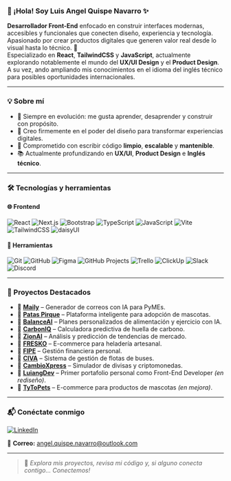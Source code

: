 ### 👋 ¡Hola! Soy Luis Angel Quispe Navarro ✨

**Desarrollador Front-End** enfocado en construir interfaces modernas, accesibles y funcionales que conecten diseño, experiencia y tecnología.  
Apasionado por crear productos digitales que generen valor real desde lo visual hasta lo técnico. 🚀  
Especializado en **React**, **TailwindCSS** y **JavaScript**, actualmente explorando notablemente el mundo del **UX/UI Design** y el **Product Design**. A su vez, ando ampliando mis conocimientos en el idioma del inglés técnico para posibles oportunidades internacionales.

---

### 💡 Sobre mí

- 🔄 Siempre en evolución: me gusta aprender, desaprender y construir con propósito.
- 🎨 Creo firmemente en el poder del diseño para transformar experiencias digitales.
- 🧠 Comprometido con escribir código **limpio**, **escalable** y **mantenible**.
- 📚 Actualmente profundizando en **UX/UI**, **Product Design** e **Inglés técnico**.

---

### 🛠️ Tecnologías y herramientas

#### 🌐 Frontend
![React](https://img.shields.io/badge/React-20232A?style=for-the-badge&logo=react&logoColor=61DAFB)
![Next.js](https://img.shields.io/badge/Next.js-000000?style=for-the-badge&logo=nextdotjs&logoColor=white)
![Bootstrap](https://img.shields.io/badge/Bootstrap-7952B3?style=for-the-badge&logo=bootstrap&logoColor=white)
![TypeScript](https://img.shields.io/badge/TypeScript-007ACC?style=for-the-badge&logo=typescript&logoColor=white)
![JavaScript](https://img.shields.io/badge/JavaScript-F7DF1E?style=for-the-badge&logo=javascript&logoColor=black)
![Vite](https://img.shields.io/badge/Vite.js-646CFF?style=for-the-badge&logo=vite&logoColor=white)
![TailwindCSS](https://img.shields.io/badge/TailwindCSS-38B2AC?style=for-the-badge&logo=tailwind-css&logoColor=white)
![daisyUI](https://img.shields.io/badge/daisyUI-5A67D8?style=for-the-badge&logo=tailwind-css&logoColor=white)

#### 🔧 Herramientas
![Git](https://img.shields.io/badge/Git-F05032?style=for-the-badge&logo=git&logoColor=white)
![GitHub](https://img.shields.io/badge/GitHub-181717?style=for-the-badge&logo=github&logoColor=white)
![Figma](https://img.shields.io/badge/Figma-F24E1E?style=for-the-badge&logo=figma&logoColor=white)
![GitHub Projects](https://img.shields.io/badge/GitHub%20Projects-000000?style=for-the-badge&logo=github&logoColor=white)
![Trello](https://img.shields.io/badge/Trello-0079BF?style=for-the-badge&logo=trello&logoColor=white)
![ClickUp](https://img.shields.io/badge/ClickUp-7B68EE?style=for-the-badge&logo=clickup&logoColor=white)
![Slack](https://img.shields.io/badge/Slack-4A154B?style=for-the-badge&logo=slack&logoColor=white)
![Discord](https://img.shields.io/badge/Discord-5865F2?style=for-the-badge&logo=discord&logoColor=white)

---

### 📌 Proyectos Destacados

- 🔗 **[Maily](https://github.com/LuiangDev/express-team12)** – Generador de correos con IA para PyMEs.
- 🔗 **[Patas Pirque](https://github.com/Carolina2024/match_project)** – Plataforma inteligente para adopción de mascotas.
- 🔗 **[BalanceAI](https://github.com/M41k80/express3)** – Planes personalizados de alimentación y ejercicio con IA.
- 🔗 **[CarbonIQ](https://github.com/M41k80/calculadora-de-carbono)** – Calculadora predictiva de huella de carbono.
- 🔗 **[ZionAI](https://github.com/M41k80/app-prediccion-tendencias)** – Análisis y predicción de tendencias de mercado.
- 🔗 **[FRESKO](https://github.com/No-Country-simulation/s21-13-n-webapp)** – E-commerce para heladería artesanal.
- 🔗 **[FIPE](https://github.com/No-Country-simulation/c23-68-webapp)** – Gestión financiera personal.
- 🔗 **[CIVA](https://github.com/LuiangDev/buses-api-frontend)** – Sistema de gestión de flotas de buses.
- 🔗 **[CambioXpress](https://github.com/LuiangDev/EntregasJS/tree/main/ProyectoFinal-LuisQuispe)** – Simulador de divisas y criptomonedas.
- 🔗 **[LuiangDev](https://github.com/LuiangDev/EntregaDesarrolloWeb)** – Primer portafolio personal como Front-End Developer *(en rediseño)*.
- 🔗 **[TyToPets](https://github.com/LuiangDev/ProyectoFinal-LuisQuispe)** – E-commerce para productos de mascotas *(en mejora)*.

---

### 📬 Conéctate conmigo

[![LinkedIn](https://img.shields.io/badge/LinkedIn-0077B5?style=for-the-badge&logo=linkedin&logoColor=white)](https://www.linkedin.com/in/luis-angel-quispe)

📩 **Correo:** angel.quispe.navarro@outlook.com

---

> 💬 *Explora mis proyectos, revisa mi código y, si alguno conecta contigo... Conectemos!*
